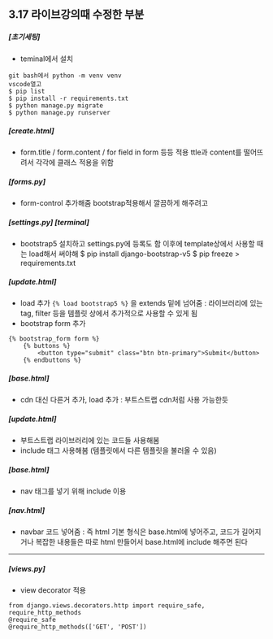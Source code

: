 
## 3.17 라이브강의때 수정한 부분

##### [초기세팅]
- teminal에서 설치
```
git bash에서 python -m venv venv
vscode열고 
$ pip list
$ pip install -r requirements.txt
$ python manage.py migrate
$ python manage.py runserver
```

##### [create.html]
- form.title / form.content / for field in form 등등 적용
ttle과 content를 떨어뜨려서 각각에 클래스 적용을 위함 

##### [forms.py]
- form-control 추가해줌 
bootstrap적용해서 깔끔하게 해주려고

##### [settings.py] [terminal]
- bootstrap5 설치하고 settings.py에 등록도 함
이후에 template상에서 사용할 때는 load해서 써야해 
$ pip install django-bootstrap-v5
$ pip freeze > requirements.txt

##### [update.html]
- load 추가
```{% load bootstrap5 %}``` 을 extends 밑에 넘어줌
: 라이브러리에 있는 tag, filter 등을 템플릿 상에서 추가적으로 사용할 수 있게 됨
- bootstrap form 추가
```
{% bootstrap_form form %}
    {% buttons %}
        <button type="submit" class="btn btn-primary">Submit</button>
    {% endbuttons %}
```

##### [base.html]
- cdn 대신 다른거 추가, load 추가
:  부트스트랩 cdn처럼 사용 가능한듯

##### [update.html]
- 부트스트랩 라이브러리에 있는 코드들 사용해봄
- include 태그 사용해봄 (템플릿에서 다른 템플릿을 불러올 수 있음)

##### [base.html]
- nav 태그를 넣기 위해 include 이용

##### [nav.html]
- navbar 코드 넣어줌 
: 즉 html 기본 형식은 base.html에 넣어주고, 코드가 길어지거나 복잡한 내용들은 따로 html 만들어서 base.html에 include 해주면 된다

----------
##### [views.py]
- view decorator 적용
```
from django.views.decorators.http import require_safe, require_http_methods
@require_safe
@require_http_methods(['GET', 'POST'])

```